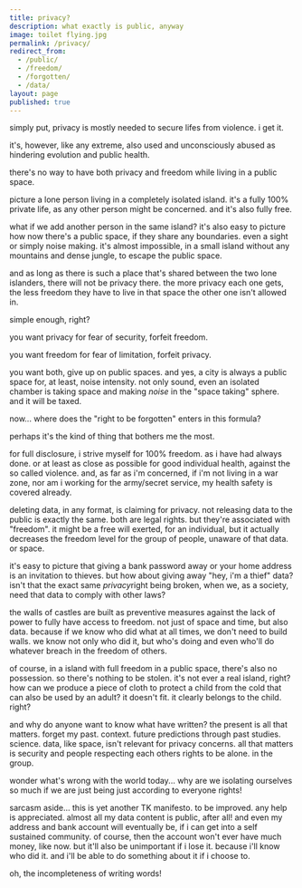 ```yaml
---
title: privacy?
description: what exactly is public, anyway
image: toilet flying.jpg
permalink: /privacy/
redirect_from:
  - /public/
  - /freedom/
  - /forgotten/
  - /data/
layout: page
published: true
---
```


simply put, privacy is mostly needed to secure lifes from violence. i get it.

it's, however, like any extreme, also used and unconsciously abused as hindering evolution and public health.

there's no way to have both privacy and freedom while living in a public space.

picture a lone person living in a completely isolated island. it's a fully 100% private life, as any other person might be concerned. and it's also fully free.

what if we add another person in the same island? it's also easy to picture how now there's a public space, if they share any boundaries. even a sight or simply noise making. it's almost impossible, in a small island without any mountains and dense jungle, to escape the public space.

and as long as there is such a place that's shared between the two lone islanders, there will not be privacy there. the more privacy each one gets, the less freedom they have to live in that space the other one isn't allowed in.

simple enough, right?

you want privacy for fear of security, forfeit freedom.

you want freedom for fear of limitation, forfeit privacy.

you want both, give up on public spaces. and yes, a city is always a public space for, at least, noise intensity. not only sound, even an isolated chamber is taking space and making *noise* in the "space taking" sphere. and it will be taxed.

now... where does the "right to be forgotten" enters in this formula?

perhaps it's the kind of thing that bothers me the most.

for full disclosure, i strive myself for 100% freedom. as i have had always done. or at least as close as possible for good individual health, against the so called violence. and, as far as i'm concerned, if i'm not living in a war zone, nor am i working for the army/secret service, my health safety is covered already.

deleting data, in any format, is claiming for privacy. not releasing data to the public is exactly the same. both are legal rights. but they're associated with "freedom". it might be a free will exerted, for an individual, but it actually decreases the freedom level for the group of people, unaware of that data. or space.

it's easy to picture that giving a bank password away or your home address is an invitation to thieves. but how about giving away "hey, i'm a thief" data? isn't that the exact same *privacy*right being broken, when we, as a society, need that data to comply with other laws?

the walls of castles are built as preventive measures against the lack of power to fully have access to freedom. not just of space and time, but also data. because if we know who did what at all times, we don't need to build walls. we know not only who did it, but who's doing and even who'll do whatever breach in the freedom of others.

of course, in a island with full freedom in a public space, there's also no possession. so there's nothing to be stolen. it's not ever a real island, right? how can we produce a piece of cloth to protect a child from the cold that can also be used by an adult? it doesn't fit. it clearly belongs to the child. right?

and why do anyone want to know what have written? the present is all that matters. forget my past. context. future predictions through past studies. science. data, like space, isn't relevant for privacy concerns. all that matters is security and people respecting each others rights to be alone. in the group.

wonder what's wrong with the world today... why are we isolating ourselves so much if we are just being just according to everyone rights!

sarcasm aside... this is yet another TK manifesto. to be improved. any help is appreciated. almost all my data content is public, after all! and even my address and bank account will eventually be, if i can get into a self sustained community. of course, then the account won't ever have much money, like now. but it'll also be unimportant if i lose it. because i'll know who did it. and i'll be able to do something about it if i choose to.

oh, the incompleteness of writing words!
